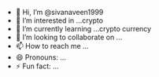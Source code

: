 - 👋 Hi, I’m @sivanaveen1999
- 👀 I’m interested in ...crypto
- 🌱 I’m currently learning ...crypto currency
- 💞️ I’m looking to collaborate on ...
- 📫 How to reach me ...
- 😄 Pronouns: ...
- ⚡ Fun fact: ...

<!---
sivanaveen1999/sivanaveen1999 is a ✨ special ✨ repository because its `README.md` (this file) appears on your GitHub profile.
You can click the Preview link to take a look at your changes.
--->
